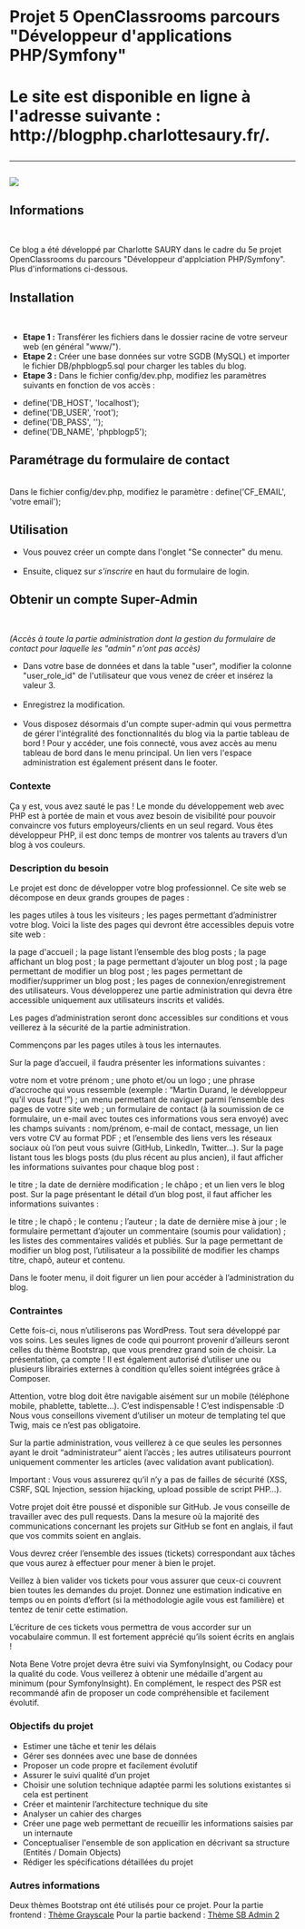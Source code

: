 <h1>Projet 5 OpenClassrooms parcours "Développeur d'applications PHP/Symfony"<h1>

<p>Le site est disponible en ligne à l'adresse suivante : http://blogphp.charlottesaury.fr/.</p>
<hr>
<a href="https://www.codacy.com/manual/CharlotteSaury/OCRP5POO?utm_source=github.com&amp;utm_medium=referral&amp;utm_content=CharlotteSaury/OCRP5POO&amp;utm_campaign=Badge_Grade"><img src="https://api.codacy.com/project/badge/Grade/908dff149a924213986556bde63c713d"/></a>

<h2>Informations</h2><br>

Ce blog a été développé par Charlotte SAURY dans le cadre du 5e projet OpenClassrooms du parcours "Développeur d'applciation PHP/Symfony". Plus d'informations ci-dessous.

<h2>Installation</h2><br>
<ul>
  <li><b>Etape 1 :</b> Transférer les fichiers dans le dossier racine de votre serveur web (en général "www/").</li>
  <li><b>Etape 2 :</b> Créer une base données sur votre SGDB (MySQL) et importer le fichier DB/phpblogp5.sql pour charger les tables du blog.</li>
  <li><b>Etape 3 :</b> Dans le fichier config/dev.php, modifiez les paramètres suivants en fonction de vos accès :</li>
</ul>
<ul>
  <li>define('DB_HOST', 'localhost');</li>
  <li>define('DB_USER', 'root');</li>
  <li>define('DB_PASS', '');</li>
  <li>define('DB_NAME', 'phpblogp5');</li>
</ul>

<h2>Paramétrage du formulaire de contact</h2><br>
Dans le fichier config/dev.php, modifiez le paramètre : define('CF_EMAIL', 'votre email');

<h2>Utilisation</h2>
<ul>
  <li>Vous pouvez créer un compte dans l'onglet "Se connecter" du menu.</li><br>
  <li>Ensuite, cliquez sur <em>s'inscrire</em> en haut du formulaire de login.</li>
</ul>

<h2>Obtenir un compte Super-Admin</h2><br>
<p><em>(Accès à toute la partie administration dont la gestion du formulaire de contact pour laquelle les "admin" n'ont pas accès)</em></p>
<ul>
  <li>Dans votre base de données et dans la table "user", modifier la colonne "user_role_id" de l'utilisateur que vous venez de créer et insérez la valeur 3.</li><br> 
  <li>Enregistrez la modification.</li><br>
<li>Vous disposez désormais d'un compte super-admin qui vous permettra de gérer l'intégralité des fonctionnalités du blog via la partie tableau de bord ! Pour y accéder, une fois connecté, vous avez accès au menu tableau de bord dans le menu principal. Un lien vers l'espace administration est également présent dans le footer.</li>

</ul>

<h3>Contexte</h3>
Ça y est, vous avez sauté le pas ! Le monde du développement web avec PHP est à portée de main et vous avez besoin de visibilité pour pouvoir convaincre vos futurs employeurs/clients en un seul regard. Vous êtes développeur PHP, il est donc temps de montrer vos talents au travers d’un blog à vos couleurs.

<h3>Description du besoin</h3>
Le projet est donc de développer votre blog professionnel. Ce site web se décompose en deux grands groupes de pages :

les pages utiles à tous les visiteurs ;
les pages permettant d’administrer votre blog.
Voici la liste des pages qui devront être accessibles depuis votre site web :

la page d'accueil ;
la page listant l’ensemble des blog posts ;
la page affichant un blog post ;
la page permettant d’ajouter un blog post ;
la page permettant de modifier un blog post ;
les pages permettant de modifier/supprimer un blog post ;
les pages de connexion/enregistrement des utilisateurs.
Vous développerez une partie administration qui devra être accessible uniquement aux utilisateurs inscrits et validés.

Les pages d’administration seront donc accessibles sur conditions et vous veillerez à la sécurité de la partie administration.

Commençons par les pages utiles à tous les internautes.

Sur la page d’accueil, il faudra présenter les informations suivantes :

votre nom et votre prénom ;
une photo et/ou un logo ;
une phrase d’accroche qui vous ressemble (exemple : “Martin Durand, le développeur qu’il vous faut !”) ;
un menu permettant de naviguer parmi l’ensemble des pages de votre site web ;
un formulaire de contact (à la soumission de ce formulaire, un e-mail avec toutes ces informations vous sera envoyé) avec les champs suivants :
nom/prénom,
e-mail de contact,
message,
un lien vers votre CV au format PDF ;
et l’ensemble des liens vers les réseaux sociaux où l’on peut vous suivre (GitHub, LinkedIn, Twitter…).
Sur la page listant tous les blogs posts (du plus récent au plus ancien), il faut afficher les informations suivantes pour chaque blog post :

le titre ;
la date de dernière modification ;
le châpo ;
et un lien vers le blog post.
Sur la page présentant le détail d’un blog post, il faut afficher les informations suivantes :

le titre ;
le chapô ;
le contenu ;
l’auteur ;
la date de dernière mise à jour ;
le formulaire permettant d’ajouter un commentaire (soumis pour validation) ;
les listes des commentaires validés et publiés.
Sur la page permettant de modifier un blog post, l’utilisateur a la possibilité de modifier les champs titre, chapô, auteur et contenu.

Dans le footer menu, il doit figurer un lien pour accéder à l’administration du blog.

<h3>Contraintes</h3>
Cette fois-ci, nous n’utiliserons pas WordPress. Tout sera développé par vos soins. Les seules lignes de code qui pourront provenir d’ailleurs seront celles du thème Bootstrap, que vous prendrez grand soin de choisir. La présentation, ça compte ! Il est également autorisé d’utiliser une ou plusieurs librairies externes à condition qu’elles soient intégrées grâce à Composer.

Attention, votre blog doit être navigable aisément sur un mobile (téléphone mobile, phablette, tablette…). C’est indispensable ! C’est indispensable :D
Nous vous conseillons vivement d’utiliser un moteur de templating tel que Twig, mais ce n’est pas obligatoire.

Sur la partie administration, vous veillerez à ce que seules les personnes ayant le droit “administrateur” aient l’accès ; les autres utilisateurs pourront uniquement commenter les articles (avec validation avant publication).

Important : Vous vous assurerez qu’il n’y a pas de failles de sécurité (XSS, CSRF, SQL Injection, session hijacking, upload possible de script PHP…).

Votre projet doit être poussé et disponible sur GitHub. Je vous conseille de travailler avec des pull requests. Dans la mesure où la majorité des communications concernant les projets sur GitHub se font en anglais, il faut que vos commits soient en anglais.

Vous devrez créer l’ensemble des issues (tickets) correspondant aux tâches que vous aurez à effectuer pour mener à bien le projet.

Veillez à bien valider vos tickets pour vous assurer que ceux-ci couvrent bien toutes les demandes du projet. Donnez une estimation indicative en temps ou en points d’effort (si la méthodologie agile vous est familière) et tentez de tenir cette estimation.

L’écriture de ces tickets vous permettra de vous accorder sur un vocabulaire commun. Il est fortement apprécié qu’ils soient écrits en anglais !

Nota Bene
Votre projet devra être suivi via SymfonyInsight, ou Codacy pour la qualité du code. Vous veillerez à obtenir une médaille d'argent au minimum (pour SymfonyInsight). En complément, le respect des PSR est recommandé afin de proposer un code compréhensible et facilement évolutif.

<h3>Objectifs du projet</h3>

- Estimer une tâche et tenir les délais
- Gérer ses données avec une base de données
- Proposer un code propre et facilement évolutif
- Assurer le suivi qualité d’un projet
- Choisir une solution technique adaptée parmi les solutions existantes si cela est pertinent
- Créer et maintenir l’architecture technique du site
- Analyser un cahier des charges
- Créer une page web permettant de recueillir les informations saisies par un internaute
- Conceptualiser l'ensemble de son application en décrivant sa structure (Entités / Domain Objects)
- Rédiger les spécifications détaillées du projet

<h3>Autres informations</h3>

Deux thèmes Bootstrap ont été utilisés pour ce projet. 
Pour la partie frontend : <a href="https://startbootstrap.com/themes/grayscale/" target="_blank">Thème Grayscale</a>
Pour la partie backend :  <a href="https://startbootstrap.com/themes/sb-admin-2/" target="_blank">Thème SB Admin 2</a>


